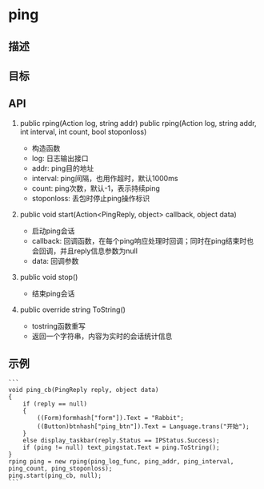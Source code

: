 # ping

## 描述

## 目标

## API
1. public rping(Action<string> log, string addr) public rping(Action<string> log, string addr, int interval, int count, bool stoponloss)
    - 构造函数
    - log: 日志输出接口
    - addr: ping目的地址
    - interval: ping间隔，也用作超时，默认1000ms
    - count: ping次数，默认-1，表示持续ping
    - stoponloss: 丢包时停止ping操作标识

2. public void start(Action<PingReply, object> callback, object data)
    - 启动ping会话
    - callback: 回调函数，在每个ping响应处理时回调；同时在ping结束时也会回调，并且reply信息参数为null
    - data: 回调参数

3. public void stop()
    - 结束ping会话

4. public override string ToString()
    - tostring函数重写
    - 返回一个字符串，内容为实时的会话统计信息

## 示例
    ```
    void ping_cb(PingReply reply, object data)
    {
        if (reply == null)
        {
            ((Form)formhash["form"]).Text = "Rabbit";
            ((Button)btnhash["ping_btn"]).Text = Language.trans("开始");
        }
        else display_taskbar(reply.Status == IPStatus.Success);
        if (ping != null) text_pingstat.Text = ping.ToString();
    }
    rping ping = new rping(ping_log_func, ping_addr, ping_interval, ping_count, ping_stoponloss);
    ping.start(ping_cb, null);
    ```